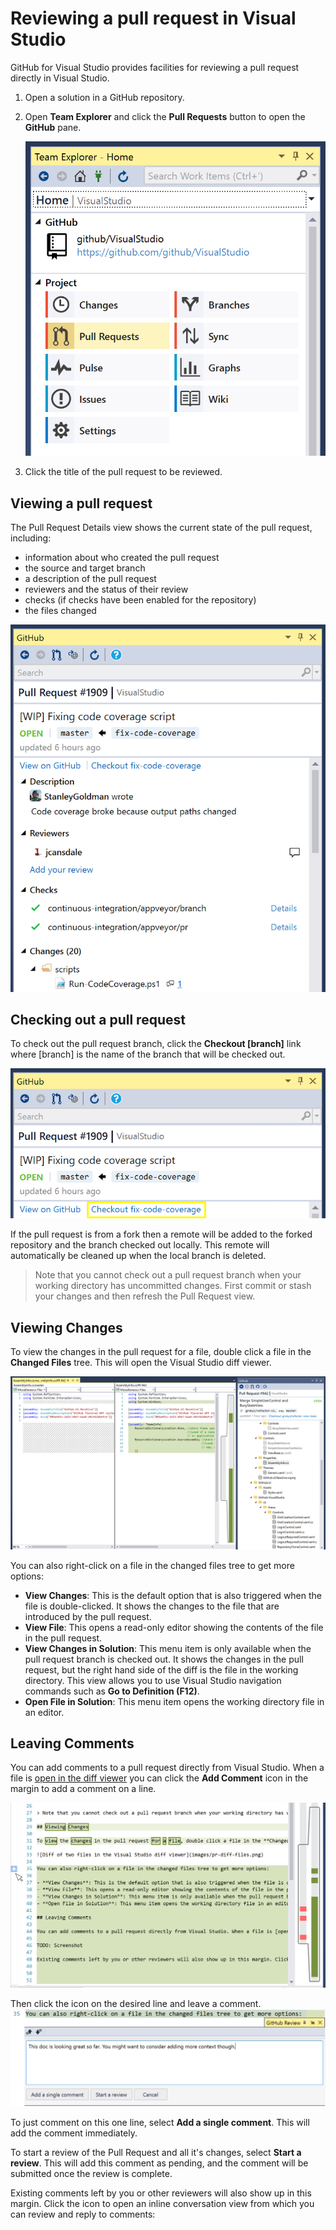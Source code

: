 # Reviewing a pull request in Visual Studio

GitHub for Visual Studio provides facilities for reviewing a pull request directly in Visual Studio.

1. Open a solution in a GitHub repository.

2. Open **Team Explorer** and click the **Pull Requests** button to open the **GitHub** pane.

   ![Pull Requests button in the Team Explorer pane](images/pull-requests-button.png)

3. Click the title of the pull request to be reviewed.

## Viewing a pull request

The Pull Request Details view shows the current state of the pull request, including:
- information about who created the pull request
- the source and target branch
- a description of the pull request
- reviewers and the status of their review
- checks (if checks have been enabled for the repository)
- the files changed

![The details of a single pull request in the GitHub pane](images/pr-detail-view.png)

## Checking out a pull request

To check out the pull request branch, click the **Checkout [branch]** link where [branch] is the name of the branch that will be checked out.

![Location of the checkout link in the GitHub pull request details page](images/pr-detail-view-checkout-branch.png)

If the pull request is from a fork then a remote will be added to the forked repository and the branch checked out locally. This remote will automatically be cleaned up when the local branch is deleted.

> Note that you cannot check out a pull request branch when your working directory has uncommitted changes. First commit or stash your changes and then refresh the Pull Request view.

## Viewing Changes

To view the changes in the pull request for a file, double click a file in the **Changed Files** tree. This will open the Visual Studio diff viewer.

![Diff of two files in the Visual Studio diff viewer](images/pr-diff-files.png)

You can also right-click on a file in the changed files tree to get more options:

- **View Changes**: This is the default option that is also triggered when the file is double-clicked. It shows the changes to the file that are introduced by the pull request.
- **View File**: This opens a read-only editor showing the contents of the file in the pull request.
- **View Changes in Solution**: This menu item is only available when the pull request branch is checked out. It shows the changes in the pull request, but the right hand side of the diff is the file in the working directory. This view allows you to use Visual Studio navigation commands such as **Go to Definition (F12)**.
- **Open File in Solution**: This menu item opens the working directory file in an editor.

## Leaving Comments

You can add comments to a pull request directly from Visual Studio. When a file is [open in the diff viewer](#viewing-changes) you can click the **Add Comment** icon in the margin to add a comment on a line.

![Hover over margin to see add comment icon](images/hover-to-add-comment.png)

Then click the icon on the desired line and leave a comment.
![Add a comment](images/add-review-comment.png)

To just comment on this one line, select **Add a single comment**. This will add the comment immediately.

To start a review of the Pull Request and all it's changes, select **Start a review**. This will add this comment as pending, and the comment will be submitted once the review is complete.

Existing comments left by you or other reviewers will also show up in this margin. Click the icon to open an inline conversation view from which you can review and reply to comments:

